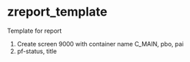 # zreport_template
Template for report

1. Create screen 9000 with container name C_MAIN, pbo, pai
2. pf-status, title
